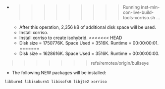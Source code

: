 * >>>>>>>>> Running inst-min-con-live-build-tools-xorriso.sh ...
  * After this operation, 2,356 kB of additional disk space will be used.
  * Install xorriso.
  * Install xorriso to create isohybrid.
<<<<<<< HEAD
  * Disk size = 1750776K. Space Used = 3516K. Runtime = 00:00:00:01.
=======
  * Disk size = 1628616K. Space Used = 3516K. Runtime = 00:00:00:00.
>>>>>>> refs/remotes/origin/bullseye
  * The following NEW packages will be installed:
  ```bash
libburn4 libisoburn1 libisofs6 libjte2 xorriso
  ```
